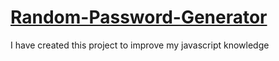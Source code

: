 # [Random-Password-Generator](https://github.com/ayushmaangupta261/Random-Password-Generator/)
I have created this project to improve my javascript knowledge
